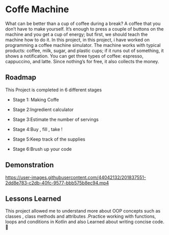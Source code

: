 
# Coffe Machine
What can be better than a cup of coffee during a break? A coffee that you don’t have to
make yourself. It’s enough to press a couple of buttons on the machine and you get a cup 
of energy; but first,
we should teach the machine how to do it. In this project,
in this project, i have worked on programming a coffee machine simulator.
The machine works with typical products: coffee, milk, sugar, and plastic cups; 
if it runs out of something, it shows a notification. You can get three types of 
coffee: espresso, cappuccino,
and latte. Since nothing’s for free, it also collects the money.


## Roadmap
This Project is completed in 6 different stages

- Stage 1: Making Coffe

- Stage 2:Ingredient calculator

- Stage 3:Estimate the number of servings

- Stage 4:Buy , fill , take !

- Stage 5:Keep track of the supplies

- Stage 6:Brush up your code


## Demonstration


https://user-images.githubusercontent.com/44042132/201837551-2dd8e783-c2db-40fc-9577-bbb575b8ec94.mp4



## Lessons Learned
This project allowed me to understand more about OOP concepts such as classes
, class methods and attributes .Practice working with functions, loops and conditions in Kotlin
and also Learned about writing concise code.🤗
